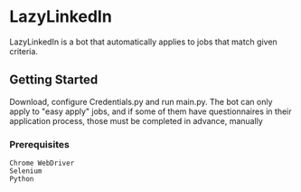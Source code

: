 # LazyLinkedIn

LazyLinkedIn is a bot that automatically applies to jobs that match given criteria.

## Getting Started

Download, configure Credentials.py and run main.py. The bot can only apply to "easy apply" jobs, and if some of them have questionnaires in their application process, those must be completed in advance, manually

### Prerequisites


```
Chrome WebDriver
Selenium
Python
```
 
